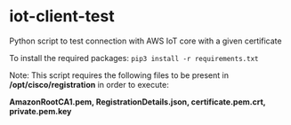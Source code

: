# iot-client-test
Python script to test connection with AWS IoT core with a given certificate

To install the required packages:
`pip3 install -r requirements.txt`

Note: This script requires the following files to be present in **/opt/cisco/registration** in order to execute:

**AmazonRootCA1.pem, RegistrationDetails.json, certificate.pem.crt, private.pem.key**
